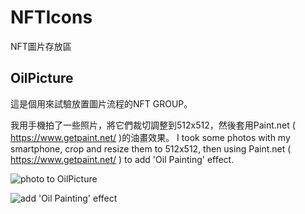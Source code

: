 # NFTIcons

NFT圖片存放區

## OilPicture

這是個用來試驗放置圖片流程的NFT GROUP。

我用手機拍了一些照片，將它們裁切調整到512x512，然後套用Paint.net ( https://www.getpaint.net/ )的油畫效果。
I took some photos with my smartphone, crop and resize them to 512x512, then using Paint.net ( https://www.getpaint.net/ ) to add 'Oil Painting' effect.

![photo to OilPicture](https://ayukawayen.github.io/NFTIcons/public/OP01.png "photo to OilPicture")

![add 'Oil Painting' effect](https://ayukawayen.github.io/NFTIcons/public/OP02.png "add 'Oil Painting' effect")
